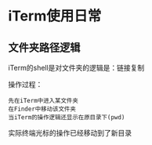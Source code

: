 # iTerm使用日常




## 文件夹路径逻辑
iTerm的shell是对文件夹的逻辑是：链接复制

操作过程：

    先在iTerm中进入某文件夹
    在Finder中移动该文件夹
    当iTerm的操作逻辑还显示在原目录下(pwd)

实际终端光标的操作已经移动到了新目录
